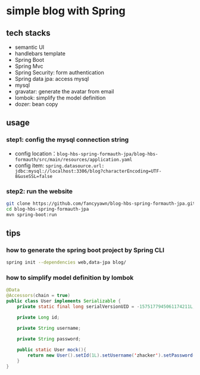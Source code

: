 # simple blog with Spring

## tech stacks

* semantic UI
* handlebars template
* Spring Boot
* Spring Mvc
* Spring Security: form authentication
* Spring data jpa: access mysql
* mysql
* gravatar: generate the avatar from email
* lombok: simplify the model definition
* dozer: bean copy 

## usage

### step1: config the mysql connection string

* config location：`blog-hbs-spring-formauth-jpa/blog-hbs-formauth/src/main/resources/application.yaml`
* config item: `spring.datasource.url: jdbc:mysql://localhost:3306/blog?characterEncoding=UTF-8&useSSL=false`

### step2: run the website
```sh
git clone https://github.com/fancyyawn/blog-hbs-spring-formauth-jpa.git
cd blog-hbs-spring-formauth-jpa
mvn spring-boot:run
```
## tips

### how to generate the spring boot project by Spring CLI

```sh
spring init --dependencies web,data-jpa blog/ 
```

### how to simplify model definition by lombok
```java
@Data
@Accessors(chain = true) 
public class User implements Serializable {
    private static final long serialVersionUID = -1575177945061174211L;

    private Long id;

    private String username;

    private String password;
    
    public static User mock(){
        return new User().setId(1L).setUsername('zhacker').setPassword('123456');
    }
}
```